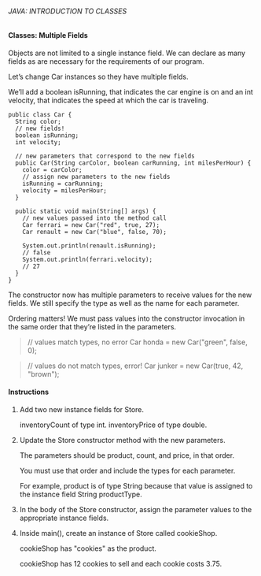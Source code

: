 ###### JAVA: INTRODUCTION TO CLASSES

#### Classes: Multiple Fields

Objects are not limited to a single instance field. We can declare as many fields as are necessary for the requirements of our program.

Let’s change Car instances so they have multiple fields.

We’ll add a boolean isRunning, that indicates the car engine is on and an int velocity, that indicates the speed at which the car is traveling.

```
public class Car {
  String color;
  // new fields!
  boolean isRunning;
  int velocity;
 
  // new parameters that correspond to the new fields
  public Car(String carColor, boolean carRunning, int milesPerHour) {
    color = carColor;
    // assign new parameters to the new fields
    isRunning = carRunning;
    velocity = milesPerHour;
  }
 
  public static void main(String[] args) {
    // new values passed into the method call
    Car ferrari = new Car("red", true, 27);
    Car renault = new Car("blue", false, 70);
 
    System.out.println(renault.isRunning);
    // false
    System.out.println(ferrari.velocity);
    // 27
  }
}
```

The constructor now has multiple parameters to receive values for the new fields. We still specify the type as well as the name for each parameter.

Ordering matters! We must pass values into the constructor invocation in the same order that they’re listed in the parameters.

>// values match types, no error
Car honda = new Car("green", false, 0);
 
>// values do not match types, error!
Car junker = new Car(true, 42, "brown");
 
#### Instructions

1. Add two new instance fields for Store.

    inventoryCount of type int. inventoryPrice of type double.

2. Update the Store constructor method with the new parameters.

    The parameters should be product, count, and price, in that order.

    You must use that order and include the types for each parameter.

    For example, product is of type String because that value is assigned to the instance field String productType.

3. In the body of the Store constructor, assign the parameter values to the appropriate instance fields.

4. Inside main(), create an instance of Store called cookieShop.

    cookieShop has "cookies" as the product.

    cookieShop has 12 cookies to sell and each cookie costs 3.75.